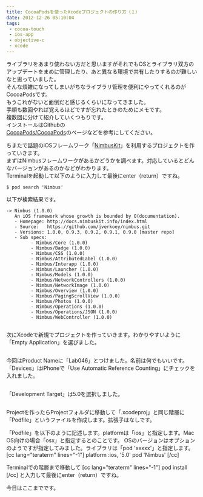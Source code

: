 ```yaml
---
title: CocoaPodsを使ったXcodeプロジェクトの作り方（１）
date: 2012-12-26 05:10:04
tags: 
 - cocoa-touch
 - ios-app
 - objective-c
 - xcode
---
```


ライブラリをあまり使わない方だと思いますがそれでもOSとライブラリ双方のアップデートをまめに管理したり、あと異なる環境で共有したりするのが難しいなと思っていました。<br>
そんな煩雑になってしまいがちなライブラリ管理を便利にやってくれるのがCocoaPodsです。<br>
もうこれがないと面倒だと感じるくらいになってきました。<br>
手順も数回やれば覚えるほどですが忘れたときのためにメモです。<br>
複数回に分けて紹介していくつもりです。<br>
インストールはGithubの<br>
<a href="https://github.com/CocoaPods/CocoaPods">CocoaPods/CocoaPods</a>のページなどを参考にしてください。

<!-- more -->

ちまたで話題のiOSフレームワーク「<a href="http://nimbuskit.info/">NimbusKit</a>」を利用するプロジェクトを作っていきます。<br>
まずはNimbusフレームワークがあるかどうかを調べます。対応しているとどんなバージョンがあるのかなどがわかります。<br>
Terminalを起動して以下のように入力して最後にenter（return）ですね。

```shell
$ pod search 'Nimbus'
```

以下が検索結果です。

```shell
-> Nimbus (1.0.0)
   An iOS framework whose growth is bounded by O(documentation).
   - Homepage: http://docs.nimbuskit.info/index.html
   - Source:   https://github.com/jverkoey/nimbus.git
   - Versions: 1.0.0, 0.9.3, 0.9.2, 0.9.1, 0.9.0 [master repo]
   - Sub specs:
         - Nimbus/Core (1.0.0)
         - Nimbus/Badge (1.0.0)
         - Nimbus/CSS (1.0.0)
         - Nimbus/AttributedLabel (1.0.0)
         - Nimbus/Interapp (1.0.0)
         - Nimbus/Launcher (1.0.0)
         - Nimbus/Models (1.0.0)
         - Nimbus/NetworkControllers (1.0.0)
         - Nimbus/NetworkImage (1.0.0)
         - Nimbus/Overview (1.0.0)
         - Nimbus/PagingScrollView (1.0.0)
         - Nimbus/Photos (1.0.0)
         - Nimbus/Operations (1.0.0)
         - Nimbus/Operations/JSON (1.0.0)
         - Nimbus/WebController (1.0.0)
```

<img src="http://farm9.staticflickr.com/8362/8309747906_4ba577f9ec.jpg" alt="" />

次にXcodeで新規でプロジェクトを作っていきます。わかりやすいように「Empty Application」を選びました。

<img src="http://farm9.staticflickr.com/8216/8309747774_54fa5d6785.jpg" alt="" />

今回はProduct Nameに「Lab046」とつけました。名前は何でもいいです。
「Devices」はiPhoneで「Use Automatic Reference Counting」にチェックを入れました。

<img src="http://farm9.staticflickr.com/8074/8309747668_3774bfd858.jpg" alt="" />

「Development Target」は5.0を選択しました。

<img src="http://farm9.staticflickr.com/8219/8339257247_36afcb6cfb.jpg" alt="" />

Projectを作ったらProjectフォルダに移動して「.xcodeproj」と同じ階層に「Podfile」というファイルを作成します。拡張子はなしです。

「Podfile」を以下のように記述します。platformは「ios」と指定します。Mac OS向けの場合「osx」と指定するとのことです。
OSのバージョンはオプションのようですが指定してみました。ライブラリは「pod 'xxxxx'」と指定します。
[cc lang="teraterm" lines="-1"]
platform :ios, '5.0'
pod 'Nimbus'
[/cc]

Terminalでの階層まで移動して
[cc lang="teraterm" lines="-1"]
pod install
[/cc]
と入力して最後にenter（return）ですね。

今日はここまでです。
